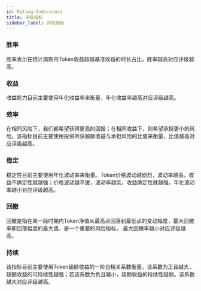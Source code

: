 ```yaml
---
id: Rating-Indicators
title: 评级指标
sidebar_label: 评级指标
---
```


### 胜率
胜率表示在统计周期内Token收益超越基准收益的时长占比，胜率越高对应评级越高。
### 收益
收益能力目前主要使用年化收益率来衡量，年化收益率越高对应评级越高。
### 效率
在相同风险下，我们都希望获得更高的回报；在相同收益下，则希望承担更小的风险。该指标目前主要使用投资所获超额收益与承担风险的比值来衡量，比值越高对应评级越高。
### 稳定
稳定性目前主要使用年化波动率来衡量。Token价格波动越剧烈，波动率越高，收益不确定性就越强；价格波动越平缓，波动率越低，收益确定性就越强。年化波动率越小对应评级越高。
### 回撤
回撤是指在某一段时期内Token净值从最高点回落到最低点的变动幅度，最大回撤率即回落幅度的最大值，是一个重要的风险指标。 最大回撤率越小对应评级越高。
### 持续
该指标目前主要使用Token超额收益的一阶自相关系数衡量，该系数为正且越大，超额收益的可持续性越强；若该系数为负且越小，超额收益的持续性越弱。该系数越大对应评级越高。
